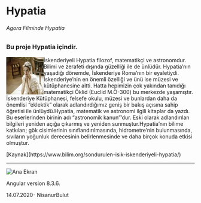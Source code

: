 # Hypatia

###### Agora Filminde Hypatia

### Bu proje Hypatia içindir.
<img align="left" width="100" height="100" src="https://github.com/NisanurBulut/Hypatia/blob/master/src/assets/Trailer/hypatiaFromAgora.jpg">
<p>İskenderiyeli Hypatia filozof, matematikçi ve astronomdur. Bilimi ve zerafeti dışında güzelliği ile de ünlüdür. Hypatia’nın yaşadığı dönemde, İskenderiye Roma’nın bir eyaletiydi. İskenderiye’nin en önemli özelliği ve ünü ise müzesi ve kütüphanesine aitti. Hatta hepimizin çok yakından tanıdığı matematikçi Öklid (Euclid M.Ö-300) bu merkezde yaşamıştır. İskenderiye Kütüphanesi, felsefe okulu, müzesi ve bunlardan daha da önemlisi “eklektik” olarak adlandırdığımız geniş bir bakış açısına sahip öğretisi ile ünlüydü.Hypatia, matematik ve astronomi ilgili kitaplar da yazdı. Bu eserlerinden birinin adı “astronomik kanun”’dur. Eski olarak adlandırılan bilgileri yeniden açığa çıkarmış ve yeniden sunmuştur.Hypatia’nın bilime katkıları; gök cisimlerinin sınıflandırılmasında, hidrometre’nin bulunmasında, sıvıların yoğunluk derecesinin belirlenmesinde ve daha birçok konuda etkisi olmuştur.</p> [Kaynak](https://www.bilim.org/sondurulen-isik-iskenderiyeli-hypatia/)
<hr/>

![Ana Ekran](https://github.com/NisanurBulut/Hypatia/blob/master/src/assets/Trailer/anaEkran.gif)

Angular version 8.3.6.

14.07.2020- NisanurBulut
